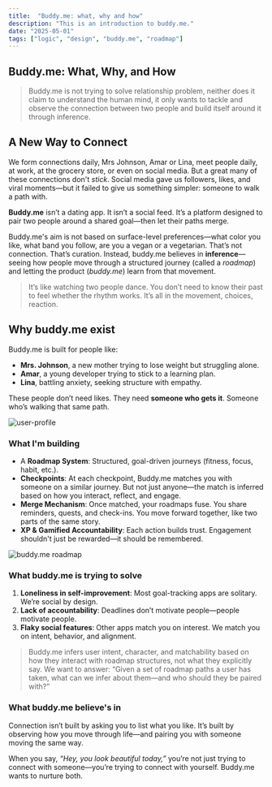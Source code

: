 ```yaml
---
title:  "Buddy.me: what, why and how"
description: "This is an introduction to buddy.me."
date: "2025-05-01"
tags: ["logic", "design", "buddy.me", "roadmap"]
---
```


## Buddy.me: What, Why, and How

> Buddy.me is not trying to solve relationship problem, neither does it claim to understand the human mind, it only wants to tackle and observe the connection between two people and build itself around it through inference.

## A New Way to Connect

We form connections daily, Mrs Johnson, Amar or Lina, meet people daily, at work, at the grocery store, or even on social media. But a great many of these connections don't *stick*. Social media gave us followers, likes, and viral moments—but it failed to give us something simpler: someone to walk a path with.

**Buddy.me** isn’t a dating app. It isn’t a social feed. It’s a platform designed to pair two people around a shared goal—then let their paths merge.

Buddy.me's aim is not based on surface-level preferences—what color you like, what band you follow, are you a vegan or a vegetarian. That’s not connection. That’s curation. Instead, buddy.me believes in **inference**—seeing how people move through a structured journey (called a *roadmap*) and letting the product (*buddy.me*) learn from that movement.

> It’s like watching two people dance. You don’t need to know their past to feel whether the rhythm works. It’s all in the movement, choices, reaction.

## Why buddy.me exist

Buddy.me is built for people like:

* **Mrs. Johnson**, a new mother trying to lose weight but struggling alone.
* **Amar**, a young developer trying to stick to a learning plan.
* **Lina**, battling anxiety, seeking structure with empathy.

These people don’t need likes. They need **someone who gets it**. Someone who’s walking that same path.

![user-profile](/images/user.svg)

### What I'm building

* A **Roadmap System**: Structured, goal-driven journeys (fitness, focus, habit, etc.).
* **Checkpoints**: At each checkpoint, Buddy.me matches you with someone on a similar journey. But not just anyone—the match is inferred based on how you interact, reflect, and engage.
* **Merge Mechanism**: Once matched, your roadmaps fuse. You share reminders, quests, and check-ins. You move forward together, like two parts of the same story.
* **XP & Gamified Accountability**: Each action builds trust. Engagement shouldn't just be rewarded—it should be remembered.

![buddy.me roadmap](/images/roadmap.svg)

### What buddy.me is trying to solve

1. **Loneliness in self-improvement**: Most goal-tracking apps are solitary. We’re social by design.
2. **Lack of accountability**: Deadlines don’t motivate people—people motivate people.
3. **Flaky social features**: Other apps match you on interest. We match you on intent, behavior, and alignment.

> Buddy.me infers user intent, character, and matchability based on how they interact with roadmap structures, not what they explicitly say. We want to answer: “Given a set of roadmap paths a user has taken, what can we infer about them—and who should they be paired with?”

### What buddy.me believe's in

Connection isn’t built by asking you to list what you like. It’s built by observing how you move through life—and pairing you with someone moving the same way.

When you say, *“Hey, you look beautiful today,”* you’re not just trying to connect with someone—you’re trying to connect with yourself. Buddy.me wants to nurture both.
